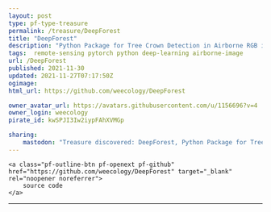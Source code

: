 ```yaml
---
layout: post
type: pf-type-treasure
permalink: /treasure/DeepForest
title: "DeepForest"
description: "Python Package for Tree Crown Detection in Airborne RGB imagery"
tags:  remote-sensing pytorch python deep-learning airborne-image
url: /DeepForest
published: 2021-11-30
updated: 2021-11-27T07:17:50Z
ogimage: 
html_url: https://github.com/weecology/DeepForest

owner_avatar_url: https://avatars.githubusercontent.com/u/1156696?v=4
owner_login: weecology
pirate_id: kwSPJI3Iw2iypFAhXVMGp

sharing:
    mastodon: "Treasure discovered: DeepForest, Python Package for Tree Crown Detection in Airborne RGB imagery"
---
```


<div class="text-center">

    
    <a class="pf-outline-btn pf-openext pf-github" href="https://github.com/weecology/DeepForest" target="_blank" rel="noopener noreferrer">
        source code
    </a>
    
    

    
</div>





<div class="pf-night-sky-spacer">
    <div id="pf-night-sky" data-stars="199" data-owner="weecology" data-repo="DeepForest">
        <div id="pf-open-dialog" class="pf-meta-star pf-star-todo"></div>
        <dialog id="pf-star-dialog">
            Star this Repository to putt a smile on the Developers face.
            <br/>
            <div class="pf-row">
                <div class="pf-grow"></div>
                <div><a class="pf-unterlines" href="https://github.com/weecology/DeepForest" target="_blank">VISIT REPOSITORY</a></div>
            </div>
        </dialog>
    </div>
</div>

<hr class="gf-seperator">
